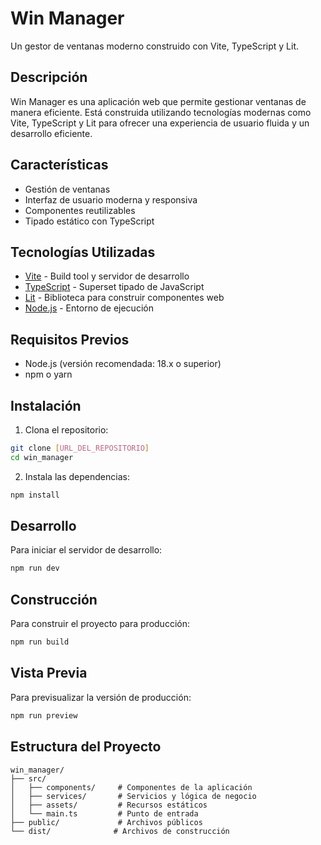 # Win Manager

Un gestor de ventanas moderno construido con Vite, TypeScript y Lit.

## Descripción

Win Manager es una aplicación web que permite gestionar ventanas de manera eficiente. Está construida utilizando tecnologías modernas como Vite, TypeScript y Lit para ofrecer una experiencia de usuario fluida y un desarrollo eficiente.

## Características

- Gestión de ventanas
- Interfaz de usuario moderna y responsiva
- Componentes reutilizables
- Tipado estático con TypeScript

## Tecnologías Utilizadas

- [Vite](https://vitejs.dev/) - Build tool y servidor de desarrollo
- [TypeScript](https://www.typescriptlang.org/) - Superset tipado de JavaScript
- [Lit](https://lit.dev/) - Biblioteca para construir componentes web
- [Node.js](https://nodejs.org/) - Entorno de ejecución

## Requisitos Previos

- Node.js (versión recomendada: 18.x o superior)
- npm o yarn

## Instalación

1. Clona el repositorio:
```bash
git clone [URL_DEL_REPOSITORIO]
cd win_manager
```

2. Instala las dependencias:
```bash
npm install
```

## Desarrollo

Para iniciar el servidor de desarrollo:

```bash
npm run dev
```

## Construcción

Para construir el proyecto para producción:

```bash
npm run build
```

## Vista Previa

Para previsualizar la versión de producción:

```bash
npm run preview
```

## Estructura del Proyecto

```
win_manager/
├── src/
│   ├── components/     # Componentes de la aplicación
│   ├── services/       # Servicios y lógica de negocio
│   ├── assets/         # Recursos estáticos
│   └── main.ts         # Punto de entrada
├── public/             # Archivos públicos
└── dist/              # Archivos de construcción
```